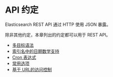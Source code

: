 # API 约定

Elasticsearch REST API 通过 HTTP 使用 JSON 暴露。

除非其他约定，本章列出的约定都可以用于 REST API。

- [多目标语法](/rest_apis/api_convention/multi_target_syntax)
- [索引名中的日期数学支持](/rest_apis/api_convention/date_math_support_in_index_names)
- [Cron 表达式](/rest_apis/api_convention/cron_expressions)
- [常用选项](/rest_apis/api_convention/common_options)
- [基于 URL的访问控制](/rest_apis/api_convention/url_based_access_control)
